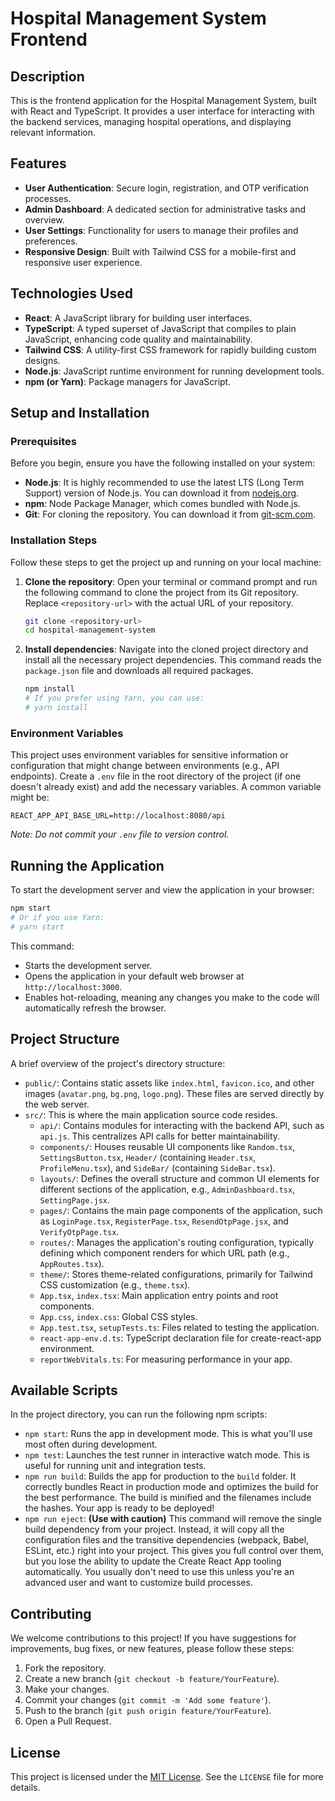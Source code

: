 # Hospital Management System Frontend

## Description
This is the frontend application for the Hospital Management System, built with React and TypeScript. It provides a user interface for interacting with the backend services, managing hospital operations, and displaying relevant information.

## Features
- **User Authentication**: Secure login, registration, and OTP verification processes.
- **Admin Dashboard**: A dedicated section for administrative tasks and overview.
- **User Settings**: Functionality for users to manage their profiles and preferences.
- **Responsive Design**: Built with Tailwind CSS for a mobile-first and responsive user experience.

## Technologies Used
- **React**: A JavaScript library for building user interfaces.
- **TypeScript**: A typed superset of JavaScript that compiles to plain JavaScript, enhancing code quality and maintainability.
- **Tailwind CSS**: A utility-first CSS framework for rapidly building custom designs.
- **Node.js**: JavaScript runtime environment for running development tools.
- **npm (or Yarn)**: Package managers for JavaScript.

## Setup and Installation

### Prerequisites
Before you begin, ensure you have the following installed on your system:
- **Node.js**: It is highly recommended to use the latest LTS (Long Term Support) version of Node.js. You can download it from [nodejs.org](https://nodejs.org/).
- **npm**: Node Package Manager, which comes bundled with Node.js.
- **Git**: For cloning the repository. You can download it from [git-scm.com](https://git-scm.com/).

### Installation Steps
Follow these steps to get the project up and running on your local machine:

1.  **Clone the repository**:
    Open your terminal or command prompt and run the following command to clone the project from its Git repository. Replace `<repository-url>` with the actual URL of your repository.
    ```bash
    git clone <repository-url>
    cd hospital-management-system
    ```

2.  **Install dependencies**:
    Navigate into the cloned project directory and install all the necessary project dependencies. This command reads the `package.json` file and downloads all required packages.
    ```bash
    npm install
    # If you prefer using Yarn, you can use:
    # yarn install
    ```

### Environment Variables
This project uses environment variables for sensitive information or configuration that might change between environments (e.g., API endpoints).
Create a `.env` file in the root directory of the project (if one doesn't already exist) and add the necessary variables. A common variable might be:
```
REACT_APP_API_BASE_URL=http://localhost:8080/api
```
*Note: Do not commit your `.env` file to version control.*

## Running the Application

To start the development server and view the application in your browser:

```bash
npm start
# Or if you use Yarn:
# yarn start
```
This command:
- Starts the development server.
- Opens the application in your default web browser at `http://localhost:3000`.
- Enables hot-reloading, meaning any changes you make to the code will automatically refresh the browser.

## Project Structure

A brief overview of the project's directory structure:

-   `public/`: Contains static assets like `index.html`, `favicon.ico`, and other images (`avatar.png`, `bg.png`, `logo.png`). These files are served directly by the web server.
-   `src/`: This is where the main application source code resides.
    -   `api/`: Contains modules for interacting with the backend API, such as `api.js`. This centralizes API calls for better maintainability.
    -   `components/`: Houses reusable UI components like `Random.tsx`, `SettingsButton.tsx`, `Header/` (containing `Header.tsx`, `ProfileMenu.tsx`), and `SideBar/` (containing `SideBar.tsx`).
    -   `layouts/`: Defines the overall structure and common UI elements for different sections of the application, e.g., `AdminDashboard.tsx`, `SettingPage.jsx`.
    -   `pages/`: Contains the main page components of the application, such as `LoginPage.tsx`, `RegisterPage.tsx`, `ResendOtpPage.jsx`, and `VerifyOtpPage.tsx`.
    -   `routes/`: Manages the application's routing configuration, typically defining which component renders for which URL path (e.g., `AppRoutes.tsx`).
    -   `theme/`: Stores theme-related configurations, primarily for Tailwind CSS customization (e.g., `theme.tsx`).
    -   `App.tsx`, `index.tsx`: Main application entry points and root components.
    -   `App.css`, `index.css`: Global CSS styles.
    -   `App.test.tsx`, `setupTests.ts`: Files related to testing the application.
    -   `react-app-env.d.ts`: TypeScript declaration file for create-react-app environment.
    -   `reportWebVitals.ts`: For measuring performance in your app.

## Available Scripts

In the project directory, you can run the following npm scripts:

-   `npm start`: Runs the app in development mode. This is what you'll use most often during development.
-   `npm test`: Launches the test runner in interactive watch mode. This is useful for running unit and integration tests.
-   `npm run build`: Builds the app for production to the `build` folder. It correctly bundles React in production mode and optimizes the build for the best performance. The build is minified and the filenames include the hashes. Your app is ready to be deployed!
-   `npm run eject`: **(Use with caution)** This command will remove the single build dependency from your project. Instead, it will copy all the configuration files and the transitive dependencies (webpack, Babel, ESLint, etc.) right into your project. This gives you full control over them, but you lose the ability to update the Create React App tooling automatically. You usually don't need to use this unless you're an advanced user and want to customize build processes.

## Contributing

We welcome contributions to this project! If you have suggestions for improvements, bug fixes, or new features, please follow these steps:
1.  Fork the repository.
2.  Create a new branch (`git checkout -b feature/YourFeature`).
3.  Make your changes.
4.  Commit your changes (`git commit -m 'Add some feature'`).
5.  Push to the branch (`git push origin feature/YourFeature`).
6.  Open a Pull Request.

## License

This project is licensed under the [MIT License](https://opensource.org/licenses/MIT). See the `LICENSE` file for more details.

